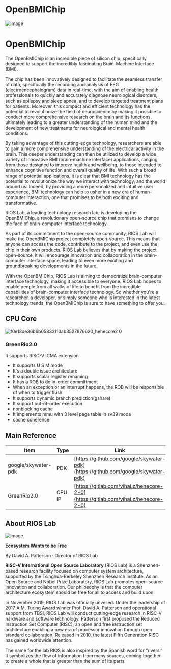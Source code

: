 # OpenBMIChip
![image](https://github.com/riosmpw/OpenBMIChip/assets/100336131/4f9983fb-7a80-4919-8fa0-c90dcd38780b)

# OpenBMIChip

The OpenBMIChip is an incredible piece of silicon chip, specifically designed to support the incredibly fascinating Brain-Machine Interface (BMI). 

 The chip has been innovatively designed to facilitate the seamless transfer of data, specifically the recording and analysis of EEG (electroencephalogram) data in real-time, with the aim of enabling health professionals to quickly and accurately diagnose neurological disorders, such as epilepsy and sleep apnea, and to develop targeted treatment plans for patients. Moreover, this compact and efficient technology has the potential to revolutionize the field of neuroscience by making it possible to conduct more comprehensive research on the brain and its functions, ultimately leading to a greater understanding of the human mind and the development of new treatments for neurological and mental health conditions.

By taking advantage of this cutting-edge technology, researchers are able to gain a more comprehensive understanding of the electrical activity in the brain. This deeper understanding can then be utilized to develop a wide variety of innovative BMI (brain-machine interface) applications, ranging from those designed to improve health and wellbeing, to those intended to enhance cognitive function and overall quality of life. With such a broad range of potential applications, it is clear that BMI technology has the potential to revolutionize the way we interact with technology, and the world around us. Indeed, by providing a more personalized and intuitive user experience, BMI technology can help to usher in a new era of human-computer interaction, one that promises to be both exciting and transformative.

RIOS Lab, a leading technology research lab, is developing the OpenBMIChip, a revolutionary open-source chip that promises to change the face of brain-computer interface technology. 

As part of its commitment to the open-source community, RIOS Lab will make the OpenBMIChip project completely open-source. This means that anyone can access the code, contribute to the project, and even use the chip in their own products. RIOS Lab believes that by making the project open-source, it will encourage innovation and collaboration in the brain-computer interface space, leading to even more exciting and groundbreaking developments in the future.

With the OpenBMIChip, RIOS Lab is aiming to democratize brain-computer interface technology, making it accessible to everyone. RIOS Lab  hopes to enable people from all walks of life to benefit from the incredible capabilities of brain-computer interface technology. So whether you're a researcher, a developer, or simply someone who is interested in the latest technology trends, the OpenBMIChip is sure to have something to offer you.

## CPU Core

![f0e13de36b6b05833113ab3527876620_hehecore2 0](https://github.com/riosmpw/OpenBMIChip/assets/100336131/f8770899-5279-444f-ab2a-9bc963d3cf9c)

### GreenRio2.0
 It supports RISC-V ICMA extension
- It supports U S M mode
- It's a double issue architecture
- It supports scalar register renaming
- It has a ROB to do in-order committment
- When an exception or an interrupt happens, the ROB will be responsible of when to trigger flush
- It supports dynamic branch prediction(gshare)
- It support out-of-order execution
- nonblocking cache
- It implements mmu with 3 level page table in sv39 mode
- cache coherence

## Main Reference


| Item                   | Type    | Link             | Comment |
|------------------------|---------|------------------|---------|
| google/skywater-pdk    | PDK     | [https://github.com/google/skywater-pdk](https://github.com/google/skywater-pdk)               |         |
| GreenRio2.0            | CPU IP  | [https://gitlab.com/yihai.z/hehecore-2-0](https://gitlab.com/yihai.z/hehecore-2-0)             |         |




## About RIOS Lab

![image](https://github.com/riosmpw/OpenBMIChip/assets/100336131/28ad1797-bbd2-4cdf-8fa4-e77604fef1e3)



**Ecosystem Wants to be Free**

By David A. Patterson · Director of RIOS Lab

**RISC-V International Open Source Laboratory** (RIOS Lab) is a Shenzhen-based research facility focused on computer system architecture, supported by the Tsinghua-Berkeley Shenzhen Research Institute. As an Open Source and Nobel Prize Laboratory, RIOS Lab promotes open-source innovation and collaboration. Our philosophy is that the computer architecture ecosystem should be free for all to access and build upon.

In November 2019, RIOS Lab was officially unveiled. Under the leadership of 2017 A.M. Turing Award winner Prof. David A. Patterson and operational support from TBSI,  RIOS Lab will conduct cutting-edge research in RISC-V hardware and software technology. Patterson first proposed the Reduced Instruction Set Computer (RISC), an open and free instruction set architecture enabling a new era of processor innovation through open standard collaboration. Released in 2010, the latest Fifth Generation RISC has gained worldwide attention.

The name for the lab RIOS is also inspired by the Spanish word for “rivers.” It symbolizes the flow of information from many sources, coming together to create a whole that is greater than the sum of its parts.
